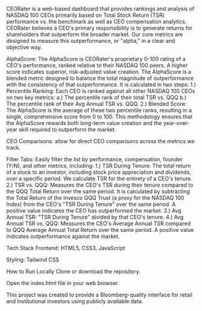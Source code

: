 CEORater is a web-based dashboard that provides rankings and analysis of NASDAQ 100 CEOs primarily based on Total Stock Return (TSR) performance vs. the benchmark as well as CEO compensation analytics. CEORater believes a CEO's primary responsibility is to generate returns for shareholders that outperform the broader market. Our core metrics are designed to measure this outperformance, or "alpha," in a clear and objective way.

AlphaScore: The AlphaScore is CEORater's proprietary 0-100 rating of a CEO's performance, ranked relative to their NASDAQ 100 peers. A higher score indicates superior, risk-adjusted value creation. The AlphaScore is a blended metric designed to balance the total magnitude of outperformance with the consistency of that outperformance. It is calculated in two steps: 1.) Percentile Ranking: Each CEO is ranked against all other NASDAQ 100 CEOs on two key metrics: a.) The percentile rank of their total TSR vs. QQQ b.) The percentile rank of their Avg Annual TSR vs. QQQ. 2.) Blended Score: The AlphaScore is the average of these two percentile ranks, resulting in a single, comprehensive score from 0 to 100. This methodology ensures that the AlphaScore rewards both long-term value creation and the year-over-year skill required to outperform the market.

CEO Comparisons: allow for direct CEO comparisons across the metrics we track.

Filter Tabs: Easily filter the list by performance, compensation, founder (Y/N), and other metrics, including: 1.) TSR During Tenure: The total return of a stock to an investor, including stock price appreciation and dividends, over a specific period. We calculate TSR for the entirety of a CEO's tenure. 2.) TSR vs. QQQ: Measures the CEO's TSR during their tenure compared to the QQQ Total Return over the same period. It is calculated by subtracting the Total Return of the Invesco QQQ Trust (a proxy for the NASDAQ 100 Index) from the CEO's "TSR During Tenure" over the same period. A positive value indicates the CEO has outperformed the market. 3.) Avg Annual TSR: "TSR During Tenure" divided by that CEO's tenure. 4.) Avg Annual TSR vs. QQQ: Measures the CEO's Average Annual TSR compared to QQQ Average Annual Total Return over the same period. A positive value indicates outperformance against the market.

Tech Stack
Frontend: HTML5, CSS3, JavaScript

Styling: Tailwind CSS

How to Run Locally
Clone or download the repository.

Open the index.html file in your web browser.

This project was created to provide a Bloomberg-quality interface for retail and institutional investors using publicly available data.
